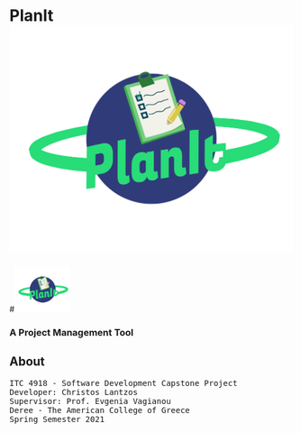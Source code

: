 # PlanIt <img src='./preview_files/planIt_logo_v2.png'>

#<img src="./preview_files/planIt_logo_v2.png" alt="alt text" title="plantIt_logo_v2" width="100" hight="100"/>



### A Project Management Tool

## About

<pre>
ITC 4918 - Software Development Capstone Project
Developer: Christos Lantzos
Supervisor: Prof. Evgenia Vagianou
Deree - The American College of Greece
Spring Semester 2021
</pre>
